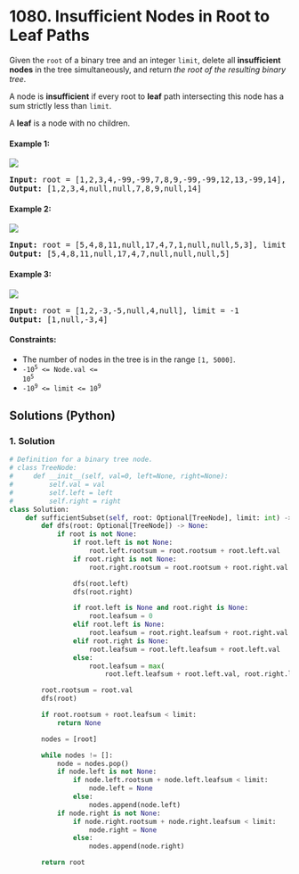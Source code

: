 # 1080. Insufficient Nodes in Root to Leaf Paths
Given the `root` of a binary tree and an integer `limit`, delete all **insufficient nodes** in the tree simultaneously, and return *the root of the resulting binary tree*.

A node is **insufficient** if every root to **leaf** path intersecting this node has a sum strictly less than `limit`.

A **leaf** is a node with no children.

#### Example 1:
![](https://assets.leetcode.com/uploads/2019/06/05/insufficient-11.png)
<pre>
<strong>Input:</strong> root = [1,2,3,4,-99,-99,7,8,9,-99,-99,12,13,-99,14], limit = 1
<strong>Output:</strong> [1,2,3,4,null,null,7,8,9,null,14]
</pre>

#### Example 2:
![](https://assets.leetcode.com/uploads/2019/06/05/insufficient-3.png)
<pre>
<strong>Input:</strong> root = [5,4,8,11,null,17,4,7,1,null,null,5,3], limit = 22
<strong>Output:</strong> [5,4,8,11,null,17,4,7,null,null,null,5]
</pre>

#### Example 3:
![](https://assets.leetcode.com/uploads/2019/06/11/screen-shot-2019-06-11-at-83301-pm.png)
<pre>
<strong>Input:</strong> root = [1,2,-3,-5,null,4,null], limit = -1
<strong>Output:</strong> [1,null,-3,4]
</pre>

#### Constraints:
* The number of nodes in the tree is in the range `[1, 5000]`.
* <code>-10<sup>5</sup> <= Node.val <= 10<sup>5</sup></code>
* <code>-10<sup>9</sup> <= limit <= 10<sup>9</sup></code>

## Solutions (Python)

### 1. Solution
```Python
# Definition for a binary tree node.
# class TreeNode:
#     def __init__(self, val=0, left=None, right=None):
#         self.val = val
#         self.left = left
#         self.right = right
class Solution:
    def sufficientSubset(self, root: Optional[TreeNode], limit: int) -> Optional[TreeNode]:
        def dfs(root: Optional[TreeNode]) -> None:
            if root is not None:
                if root.left is not None:
                    root.left.rootsum = root.rootsum + root.left.val
                if root.right is not None:
                    root.right.rootsum = root.rootsum + root.right.val

                dfs(root.left)
                dfs(root.right)

                if root.left is None and root.right is None:
                    root.leafsum = 0
                elif root.left is None:
                    root.leafsum = root.right.leafsum + root.right.val
                elif root.right is None:
                    root.leafsum = root.left.leafsum + root.left.val
                else:
                    root.leafsum = max(
                        root.left.leafsum + root.left.val, root.right.leafsum + root.right.val)

        root.rootsum = root.val
        dfs(root)

        if root.rootsum + root.leafsum < limit:
            return None

        nodes = [root]

        while nodes != []:
            node = nodes.pop()
            if node.left is not None:
                if node.left.rootsum + node.left.leafsum < limit:
                    node.left = None
                else:
                    nodes.append(node.left)
            if node.right is not None:
                if node.right.rootsum + node.right.leafsum < limit:
                    node.right = None
                else:
                    nodes.append(node.right)

        return root
```
